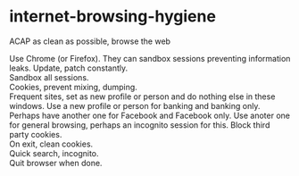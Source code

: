 # internet-browsing-hygiene
ACAP as clean as possible, browse the web

Use Chrome (or Firefox).  They can sandbox sessions preventing information leaks.
Update, patch constantly.    
Sandbox all sessions.   
Cookies, prevent mixing, dumping.    
Frequent sites, set as new profile or person and do nothing else in these windows.  Use a new profile or person for banking and banking only.  Perhaps have another one for Facebook and Facebook only.  Use anoter one for general browsing, perhaps an incognito session for this.
Block third party cookies.    
On exit, clean cookies.    
Quick search, incognito.    
Quit browser when done.
